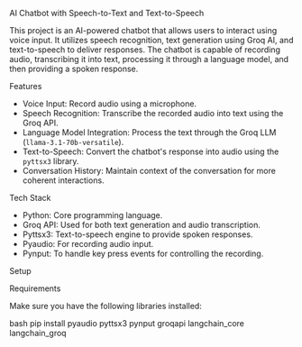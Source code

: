  AI Chatbot with Speech-to-Text and Text-to-Speech

This project is an AI-powered chatbot that allows users to interact using voice input. It utilizes speech recognition, text generation using Groq AI, and text-to-speech to deliver responses. The chatbot is capable of recording audio, transcribing it into text, processing it through a language model, and then providing a spoken response. 

 Features

- Voice Input: Record audio using a microphone.
- Speech Recognition: Transcribe the recorded audio into text using the Groq API.
- Language Model Integration: Process the text through the Groq LLM (`llama-3.1-70b-versatile`).
- Text-to-Speech: Convert the chatbot's response into audio using the `pyttsx3` library.
- Conversation History: Maintain context of the conversation for more coherent interactions.
  
Tech Stack

- Python: Core programming language.
- Groq API: Used for both text generation and audio transcription.
- Pyttsx3: Text-to-speech engine to provide spoken responses.
- Pyaudio: For recording audio input.
- Pynput: To handle key press events for controlling the recording.

 Setup

Requirements

Make sure you have the following libraries installed:

bash
pip install pyaudio pyttsx3 pynput groqapi langchain_core langchain_groq
